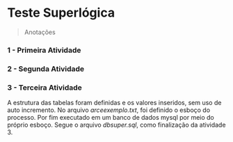 # Teste Superlógica

> Anotações

<h3>1 - Primeira Atividade</h3>


<h3>2 - Segunda Atividade</h3>



<h3>3 - Terceira Atividade</h3>

<p> A estrutura das tabelas foram definidas e os valores inseridos, sem uso de auto incremento. 
No arquivo <i>arceexemplo.txt</i>, foi definido o esboço do processo. Por fim executado em um banco de dados mysql por meio do próprio esboço. Segue o arquivo <i>dbsuper.sql</i>, como finalização da atividade 3. </p>